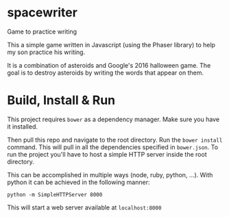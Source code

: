 # spacewriter
Game to practice writing

This a simple game written in Javascript (using the Phaser library) to help my son practice his writing.

It is a combination of asteroids and Google's 2016 halloween game. The goal is to destroy asteroids by writing the words that appear on them.


# Build, Install & Run

This project requires `bower` as a dependency manager. Make sure you have it installed.

Then pull this repo and navigate to the root directory. Run the `bower install` command. This will pull in all the dependencies specified in `bower.json`. To run the project you'll have to host a simple HTTP server inside the root directory.

This can be accomplished in multiple ways (node, ruby, python, ...). With python it can be achieved in the following manner:

`python -m SimpleHTTPServer 8000`

This will start a web server available at `localhost:8000`